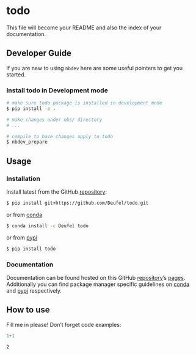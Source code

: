 # todo


<!-- WARNING: THIS FILE WAS AUTOGENERATED! DO NOT EDIT! -->

This file will become your README and also the index of your
documentation.

## Developer Guide

If you are new to using `nbdev` here are some useful pointers to get you
started.

### Install todo in Development mode

``` sh
# make sure todo package is installed in development mode
$ pip install -e .

# make changes under nbs/ directory
# ...

# compile to have changes apply to todo
$ nbdev_prepare
```

## Usage

### Installation

Install latest from the GitHub
[repository](https://github.com/Deufel/todo):

``` sh
$ pip install git+https://github.com/Deufel/todo.git
```

or from [conda](https://anaconda.org/Deufel/todo)

``` sh
$ conda install -c Deufel todo
```

or from [pypi](https://pypi.org/project/todo/)

``` sh
$ pip install todo
```

### Documentation

Documentation can be found hosted on this GitHub
[repository](https://github.com/Deufel/todo)’s
[pages](https://Deufel.github.io/todo/). Additionally you can find
package manager specific guidelines on
[conda](https://anaconda.org/Deufel/todo) and
[pypi](https://pypi.org/project/todo/) respectively.

## How to use

Fill me in please! Don’t forget code examples:

``` python
1+1
```

    2
